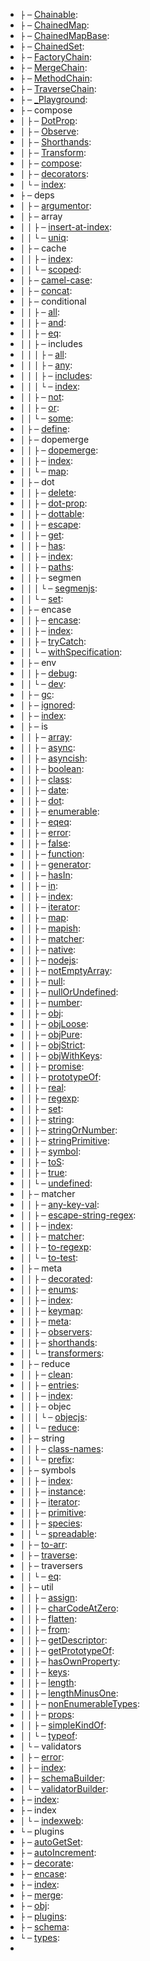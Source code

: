 - `├` `─` [Chainable](https://githubcom/fluents/chain-able/blob/master/docs/docdown/Chainablejs): 
- `├` `─` [ChainedMap](https://githubcom/fluents/chain-able/blob/master/docs/docdown/ChainedMapjs): 
- `├` `─` [ChainedMapBase](https://githubcom/fluents/chain-able/blob/master/docs/docdown/ChainedMapBasejs): 
- `├` `─` [ChainedSet](https://githubcom/fluents/chain-able/blob/master/docs/docdown/ChainedSetjs): 
- `├` `─` [FactoryChain](https://githubcom/fluents/chain-able/blob/master/docs/docdown/FactoryChainjs): 
- `├` `─` [MergeChain](https://githubcom/fluents/chain-able/blob/master/docs/docdown/MergeChainjs): 
- `├` `─` [MethodChain](https://githubcom/fluents/chain-able/blob/master/docs/docdown/MethodChainjs): 
- `├` `─` [TraverseChain](https://githubcom/fluents/chain-able/blob/master/docs/docdown/TraverseChainjs): 
- `├` `─` [_Playground](https://githubcom/fluents/chain-able/blob/master/docs/docdown/_Playgroundjs): 
- `├` `─` compose
- `│`  `├` `─` [DotProp](https://githubcom/fluents/chain-able/blob/master/docs/docdown/compose/DotPropjs): 
- `│`  `├` `─` [Observe](https://githubcom/fluents/chain-able/blob/master/docs/docdown/compose/Observejs): 
- `│`  `├` `─` [Shorthands](https://githubcom/fluents/chain-able/blob/master/docs/docdown/compose/Shorthandsjs): 
- `│`  `├` `─` [Transform](https://githubcom/fluents/chain-able/blob/master/docs/docdown/compose/Transformjs): 
- `│`  `├` `─` [compose](https://githubcom/fluents/chain-able/blob/master/docs/docdown/compose/composejs): 
- `│`  `├` `─` [decorators](https://githubcom/fluents/chain-able/blob/master/docs/docdown/compose/decoratorsjs): 
- `│`  `└` `─` [index](https://githubcom/fluents/chain-able/blob/master/docs/docdown/compose/indexjs): 
- `├` `─` deps
- `│`  `├` `─` [argumentor](https://githubcom/fluents/chain-able/blob/master/docs/docdown/deps/argumentorjs): 
- `│`  `├` `─` array
- `│`  `│`  `├` `─` [insert-at-index](https://githubcom/fluents/chain-able/blob/master/docs/docdown/deps/array/insert-at-indexjs): 
- `│`  `│`  `└` `─` [uniq](https://githubcom/fluents/chain-able/blob/master/docs/docdown/deps/array/uniqjs): 
- `│`  `├` `─` cache
- `│`  `│`  `├` `─` [index](https://githubcom/fluents/chain-able/blob/master/docs/docdown/deps/cache/indexjs): 
- `│`  `│`  `└` `─` [scoped](https://githubcom/fluents/chain-able/blob/master/docs/docdown/deps/cache/scopedjs): 
- `│`  `├` `─` [camel-case](https://githubcom/fluents/chain-able/blob/master/docs/docdown/deps/camel-casejs): 
- `│`  `├` `─` [concat](https://githubcom/fluents/chain-able/blob/master/docs/docdown/deps/concatjs): 
- `│`  `├` `─` conditional
- `│`  `│`  `├` `─` [all](https://githubcom/fluents/chain-able/blob/master/docs/docdown/deps/conditional/alljs): 
- `│`  `│`  `├` `─` [and](https://githubcom/fluents/chain-able/blob/master/docs/docdown/deps/conditional/andjs): 
- `│`  `│`  `├` `─` [eq](https://githubcom/fluents/chain-able/blob/master/docs/docdown/deps/conditional/eqjs): 
- `│`  `│`  `├` `─` includes
- `│`  `│`  `│`  `├` `─` [all](https://githubcom/fluents/chain-able/blob/master/docs/docdown/deps/conditional/includes/alljs): 
- `│`  `│`  `│`  `├` `─` [any](https://githubcom/fluents/chain-able/blob/master/docs/docdown/deps/conditional/includes/anyjs): 
- `│`  `│`  `│`  `├` `─` [includes](https://githubcom/fluents/chain-able/blob/master/docs/docdown/deps/conditional/includes/includesjs): 
- `│`  `│`  `│`  `└` `─` [index](https://githubcom/fluents/chain-able/blob/master/docs/docdown/deps/conditional/includes/indexjs): 
- `│`  `│`  `├` `─` [not](https://githubcom/fluents/chain-able/blob/master/docs/docdown/deps/conditional/notjs): 
- `│`  `│`  `├` `─` [or](https://githubcom/fluents/chain-able/blob/master/docs/docdown/deps/conditional/orjs): 
- `│`  `│`  `└` `─` [some](https://githubcom/fluents/chain-able/blob/master/docs/docdown/deps/conditional/somejs): 
- `│`  `├` `─` [define](https://githubcom/fluents/chain-able/blob/master/docs/docdown/deps/definejs): 
- `│`  `├` `─` dopemerge
- `│`  `│`  `├` `─` [dopemerge](https://githubcom/fluents/chain-able/blob/master/docs/docdown/deps/dopemerge/dopemergejs): 
- `│`  `│`  `├` `─` [index](https://githubcom/fluents/chain-able/blob/master/docs/docdown/deps/dopemerge/indexjs): 
- `│`  `│`  `└` `─` [map](https://githubcom/fluents/chain-able/blob/master/docs/docdown/deps/dopemerge/mapjs): 
- `│`  `├` `─` dot
- `│`  `│`  `├` `─` [delete](https://githubcom/fluents/chain-able/blob/master/docs/docdown/deps/dot/deletejs): 
- `│`  `│`  `├` `─` [dot-prop](https://githubcom/fluents/chain-able/blob/master/docs/docdown/deps/dot/dot-propjs): 
- `│`  `│`  `├` `─` [dottable](https://githubcom/fluents/chain-able/blob/master/docs/docdown/deps/dot/dottablejs): 
- `│`  `│`  `├` `─` [escape](https://githubcom/fluents/chain-able/blob/master/docs/docdown/deps/dot/escapejs): 
- `│`  `│`  `├` `─` [get](https://githubcom/fluents/chain-able/blob/master/docs/docdown/deps/dot/getjs): 
- `│`  `│`  `├` `─` [has](https://githubcom/fluents/chain-able/blob/master/docs/docdown/deps/dot/hasjs): 
- `│`  `│`  `├` `─` [index](https://githubcom/fluents/chain-able/blob/master/docs/docdown/deps/dot/indexjs): 
- `│`  `│`  `├` `─` [paths](https://githubcom/fluents/chain-able/blob/master/docs/docdown/deps/dot/pathsjs): 
- `│`  `│`  `├` `─` segmen
- `│`  `│`  `│`  `└` `─` [segmenjs](https://githubcom/fluents/chain-able/blob/master/docs/docdown/deps/dot/segmentsjs): 
- `│`  `│`  `└` `─` [set](https://githubcom/fluents/chain-able/blob/master/docs/docdown/deps/dot/setjs): 
- `│`  `├` `─` encase
- `│`  `│`  `├` `─` [encase](https://githubcom/fluents/chain-able/blob/master/docs/docdown/deps/encase/encasejs): 
- `│`  `│`  `├` `─` [index](https://githubcom/fluents/chain-able/blob/master/docs/docdown/deps/encase/indexjs): 
- `│`  `│`  `├` `─` [tryCatch](https://githubcom/fluents/chain-able/blob/master/docs/docdown/deps/encase/tryCatchjs): 
- `│`  `│`  `└` `─` [withSpecification](https://githubcom/fluents/chain-able/blob/master/docs/docdown/deps/encase/withSpecificationjs): 
- `│`  `├` `─` env
- `│`  `│`  `├` `─` [debug](https://githubcom/fluents/chain-able/blob/master/docs/docdown/deps/env/debugjs): 
- `│`  `│`  `└` `─` [dev](https://githubcom/fluents/chain-able/blob/master/docs/docdown/deps/env/devjs): 
- `│`  `├` `─` [gc](https://githubcom/fluents/chain-able/blob/master/docs/docdown/deps/gcjs): 
- `│`  `├` `─` [ignored](https://githubcom/fluents/chain-able/blob/master/docs/docdown/deps/ignoredjs): 
- `│`  `├` `─` [index](https://githubcom/fluents/chain-able/blob/master/docs/docdown/deps/indexjs): 
- `│`  `├` `─` is
- `│`  `│`  `├` `─` [array](https://githubcom/fluents/chain-able/blob/master/docs/docdown/deps/is/arrayjs): 
- `│`  `│`  `├` `─` [async](https://githubcom/fluents/chain-able/blob/master/docs/docdown/deps/is/asyncjs): 
- `│`  `│`  `├` `─` [asyncish](https://githubcom/fluents/chain-able/blob/master/docs/docdown/deps/is/asyncishjs): 
- `│`  `│`  `├` `─` [boolean](https://githubcom/fluents/chain-able/blob/master/docs/docdown/deps/is/booleanjs): 
- `│`  `│`  `├` `─` [class](https://githubcom/fluents/chain-able/blob/master/docs/docdown/deps/is/classjs): 
- `│`  `│`  `├` `─` [date](https://githubcom/fluents/chain-able/blob/master/docs/docdown/deps/is/datejs): 
- `│`  `│`  `├` `─` [dot](https://githubcom/fluents/chain-able/blob/master/docs/docdown/deps/is/dotjs): 
- `│`  `│`  `├` `─` [enumerable](https://githubcom/fluents/chain-able/blob/master/docs/docdown/deps/is/enumerablejs): 
- `│`  `│`  `├` `─` [eqeq](https://githubcom/fluents/chain-able/blob/master/docs/docdown/deps/is/eqeqjs): 
- `│`  `│`  `├` `─` [error](https://githubcom/fluents/chain-able/blob/master/docs/docdown/deps/is/errorjs): 
- `│`  `│`  `├` `─` [false](https://githubcom/fluents/chain-able/blob/master/docs/docdown/deps/is/falsejs): 
- `│`  `│`  `├` `─` [function](https://githubcom/fluents/chain-able/blob/master/docs/docdown/deps/is/functionjs): 
- `│`  `│`  `├` `─` [generator](https://githubcom/fluents/chain-able/blob/master/docs/docdown/deps/is/generatorjs): 
- `│`  `│`  `├` `─` [hasIn](https://githubcom/fluents/chain-able/blob/master/docs/docdown/deps/is/hasInjs): 
- `│`  `│`  `├` `─` [in](https://githubcom/fluents/chain-able/blob/master/docs/docdown/deps/is/injs): 
- `│`  `│`  `├` `─` [index](https://githubcom/fluents/chain-able/blob/master/docs/docdown/deps/is/indexjs): 
- `│`  `│`  `├` `─` [iterator](https://githubcom/fluents/chain-able/blob/master/docs/docdown/deps/is/iteratorjs): 
- `│`  `│`  `├` `─` [map](https://githubcom/fluents/chain-able/blob/master/docs/docdown/deps/is/mapjs): 
- `│`  `│`  `├` `─` [mapish](https://githubcom/fluents/chain-able/blob/master/docs/docdown/deps/is/mapishjs): 
- `│`  `│`  `├` `─` [matcher](https://githubcom/fluents/chain-able/blob/master/docs/docdown/deps/is/matcherjs): 
- `│`  `│`  `├` `─` [native](https://githubcom/fluents/chain-able/blob/master/docs/docdown/deps/is/nativejs): 
- `│`  `│`  `├` `─` [nodejs](https://githubcom/fluents/chain-able/blob/master/docs/docdown/deps/is/nodejsjs): 
- `│`  `│`  `├` `─` [notEmptyArray](https://githubcom/fluents/chain-able/blob/master/docs/docdown/deps/is/notEmptyArrayjs): 
- `│`  `│`  `├` `─` [null](https://githubcom/fluents/chain-able/blob/master/docs/docdown/deps/is/nulljs): 
- `│`  `│`  `├` `─` [nullOrUndefined](https://githubcom/fluents/chain-able/blob/master/docs/docdown/deps/is/nullOrUndefinedjs): 
- `│`  `│`  `├` `─` [number](https://githubcom/fluents/chain-able/blob/master/docs/docdown/deps/is/numberjs): 
- `│`  `│`  `├` `─` [obj](https://githubcom/fluents/chain-able/blob/master/docs/docdown/deps/is/objjs): 
- `│`  `│`  `├` `─` [objLoose](https://githubcom/fluents/chain-able/blob/master/docs/docdown/deps/is/objLoosejs): 
- `│`  `│`  `├` `─` [objPure](https://githubcom/fluents/chain-able/blob/master/docs/docdown/deps/is/objPurejs): 
- `│`  `│`  `├` `─` [objStrict](https://githubcom/fluents/chain-able/blob/master/docs/docdown/deps/is/objStrictjs): 
- `│`  `│`  `├` `─` [objWithKeys](https://githubcom/fluents/chain-able/blob/master/docs/docdown/deps/is/objWithKeysjs): 
- `│`  `│`  `├` `─` [promise](https://githubcom/fluents/chain-able/blob/master/docs/docdown/deps/is/promisejs): 
- `│`  `│`  `├` `─` [prototypeOf](https://githubcom/fluents/chain-able/blob/master/docs/docdown/deps/is/prototypeOfjs): 
- `│`  `│`  `├` `─` [real](https://githubcom/fluents/chain-able/blob/master/docs/docdown/deps/is/realjs): 
- `│`  `│`  `├` `─` [regexp](https://githubcom/fluents/chain-able/blob/master/docs/docdown/deps/is/regexpjs): 
- `│`  `│`  `├` `─` [set](https://githubcom/fluents/chain-able/blob/master/docs/docdown/deps/is/setjs): 
- `│`  `│`  `├` `─` [string](https://githubcom/fluents/chain-able/blob/master/docs/docdown/deps/is/stringjs): 
- `│`  `│`  `├` `─` [stringOrNumber](https://githubcom/fluents/chain-able/blob/master/docs/docdown/deps/is/stringOrNumberjs): 
- `│`  `│`  `├` `─` [stringPrimitive](https://githubcom/fluents/chain-able/blob/master/docs/docdown/deps/is/stringPrimitivejs): 
- `│`  `│`  `├` `─` [symbol](https://githubcom/fluents/chain-able/blob/master/docs/docdown/deps/is/symboljs): 
- `│`  `│`  `├` `─` [toS](https://githubcom/fluents/chain-able/blob/master/docs/docdown/deps/is/toSjs): 
- `│`  `│`  `├` `─` [true](https://githubcom/fluents/chain-able/blob/master/docs/docdown/deps/is/truejs): 
- `│`  `│`  `└` `─` [undefined](https://githubcom/fluents/chain-able/blob/master/docs/docdown/deps/is/undefinedjs): 
- `│`  `├` `─` matcher
- `│`  `│`  `├` `─` [any-key-val](https://githubcom/fluents/chain-able/blob/master/docs/docdown/deps/matcher/any-key-valjs): 
- `│`  `│`  `├` `─` [escape-string-regex](https://githubcom/fluents/chain-able/blob/master/docs/docdown/deps/matcher/escape-string-regexjs): 
- `│`  `│`  `├` `─` [index](https://githubcom/fluents/chain-able/blob/master/docs/docdown/deps/matcher/indexjs): 
- `│`  `│`  `├` `─` [matcher](https://githubcom/fluents/chain-able/blob/master/docs/docdown/deps/matcher/matcherjs): 
- `│`  `│`  `├` `─` [to-regexp](https://githubcom/fluents/chain-able/blob/master/docs/docdown/deps/matcher/to-regexpjs): 
- `│`  `│`  `└` `─` [to-test](https://githubcom/fluents/chain-able/blob/master/docs/docdown/deps/matcher/to-testjs): 
- `│`  `├` `─` meta
- `│`  `│`  `├` `─` [decorated](https://githubcom/fluents/chain-able/blob/master/docs/docdown/deps/meta/decoratedjs): 
- `│`  `│`  `├` `─` [enums](https://githubcom/fluents/chain-able/blob/master/docs/docdown/deps/meta/enumsjs): 
- `│`  `│`  `├` `─` [index](https://githubcom/fluents/chain-able/blob/master/docs/docdown/deps/meta/indexjs): 
- `│`  `│`  `├` `─` [keymap](https://githubcom/fluents/chain-able/blob/master/docs/docdown/deps/meta/keymapjs): 
- `│`  `│`  `├` `─` [meta](https://githubcom/fluents/chain-able/blob/master/docs/docdown/deps/meta/metajs): 
- `│`  `│`  `├` `─` [observers](https://githubcom/fluents/chain-able/blob/master/docs/docdown/deps/meta/observersjs): 
- `│`  `│`  `├` `─` [shorthands](https://githubcom/fluents/chain-able/blob/master/docs/docdown/deps/meta/shorthandsjs): 
- `│`  `│`  `└` `─` [transformers](https://githubcom/fluents/chain-able/blob/master/docs/docdown/deps/meta/transformersjs): 
- `│`  `├` `─` reduce
- `│`  `│`  `├` `─` [clean](https://githubcom/fluents/chain-able/blob/master/docs/docdown/deps/reduce/cleanjs): 
- `│`  `│`  `├` `─` [entries](https://githubcom/fluents/chain-able/blob/master/docs/docdown/deps/reduce/entriesjs): 
- `│`  `│`  `├` `─` [index](https://githubcom/fluents/chain-able/blob/master/docs/docdown/deps/reduce/indexjs): 
- `│`  `│`  `├` `─` objec
- `│`  `│`  `│`  `└` `─` [objecjs](https://githubcom/fluents/chain-able/blob/master/docs/docdown/deps/reduce/objectsjs): 
- `│`  `│`  `└` `─` [reduce](https://githubcom/fluents/chain-able/blob/master/docs/docdown/deps/reduce/reducejs): 
- `│`  `├` `─` string
- `│`  `│`  `├` `─` [class-names](https://githubcom/fluents/chain-able/blob/master/docs/docdown/deps/string/class-namesjs): 
- `│`  `│`  `└` `─` [prefix](https://githubcom/fluents/chain-able/blob/master/docs/docdown/deps/string/prefixjs): 
- `│`  `├` `─` symbols
- `│`  `│`  `├` `─` [index](https://githubcom/fluents/chain-able/blob/master/docs/docdown/deps/symbols/indexjs): 
- `│`  `│`  `├` `─` [instance](https://githubcom/fluents/chain-able/blob/master/docs/docdown/deps/symbols/instancejs): 
- `│`  `│`  `├` `─` [iterator](https://githubcom/fluents/chain-able/blob/master/docs/docdown/deps/symbols/iteratorjs): 
- `│`  `│`  `├` `─` [primitive](https://githubcom/fluents/chain-able/blob/master/docs/docdown/deps/symbols/primitivejs): 
- `│`  `│`  `├` `─` [species](https://githubcom/fluents/chain-able/blob/master/docs/docdown/deps/symbols/speciesjs): 
- `│`  `│`  `└` `─` [spreadable](https://githubcom/fluents/chain-able/blob/master/docs/docdown/deps/symbols/spreadablejs): 
- `│`  `├` `─` [to-arr](https://githubcom/fluents/chain-able/blob/master/docs/docdown/deps/to-arrjs): 
- `│`  `├` `─` [traverse](https://githubcom/fluents/chain-able/blob/master/docs/docdown/deps/traversejs): 
- `│`  `├` `─` traversers
- `│`  `│`  `└` `─` [eq](https://githubcom/fluents/chain-able/blob/master/docs/docdown/deps/traversers/eqjs): 
- `│`  `├` `─` util
- `│`  `│`  `├` `─` [assign](https://githubcom/fluents/chain-able/blob/master/docs/docdown/deps/util/assignjs): 
- `│`  `│`  `├` `─` [charCodeAtZero](https://githubcom/fluents/chain-able/blob/master/docs/docdown/deps/util/charCodeAtZerojs): 
- `│`  `│`  `├` `─` [flatten](https://githubcom/fluents/chain-able/blob/master/docs/docdown/deps/util/flattenjs): 
- `│`  `│`  `├` `─` [from](https://githubcom/fluents/chain-able/blob/master/docs/docdown/deps/util/fromjs): 
- `│`  `│`  `├` `─` [getDescriptor](https://githubcom/fluents/chain-able/blob/master/docs/docdown/deps/util/getDescriptorjs): 
- `│`  `│`  `├` `─` [getPrototypeOf](https://githubcom/fluents/chain-able/blob/master/docs/docdown/deps/util/getPrototypeOfjs): 
- `│`  `│`  `├` `─` [hasOwnProperty](https://githubcom/fluents/chain-able/blob/master/docs/docdown/deps/util/hasOwnPropertyjs): 
- `│`  `│`  `├` `─` [keys](https://githubcom/fluents/chain-able/blob/master/docs/docdown/deps/util/keysjs): 
- `│`  `│`  `├` `─` [length](https://githubcom/fluents/chain-able/blob/master/docs/docdown/deps/util/lengthjs): 
- `│`  `│`  `├` `─` [lengthMinusOne](https://githubcom/fluents/chain-able/blob/master/docs/docdown/deps/util/lengthMinusOnejs): 
- `│`  `│`  `├` `─` [nonEnumerableTypes](https://githubcom/fluents/chain-able/blob/master/docs/docdown/deps/util/nonEnumerableTypesjs): 
- `│`  `│`  `├` `─` [props](https://githubcom/fluents/chain-able/blob/master/docs/docdown/deps/util/propsjs): 
- `│`  `│`  `├` `─` [simpleKindOf](https://githubcom/fluents/chain-able/blob/master/docs/docdown/deps/util/simpleKindOfjs): 
- `│`  `│`  `└` `─` [typeof](https://githubcom/fluents/chain-able/blob/master/docs/docdown/deps/util/typeofjs): 
- `│`  `└` `─` validators
- `│`     `├` `─` [error](https://githubcom/fluents/chain-able/blob/master/docs/docdown/deps/validators/errorjs): 
- `│`     `├` `─` [index](https://githubcom/fluents/chain-able/blob/master/docs/docdown/deps/validators/indexjs): 
- `│`     `├` `─` [schemaBuilder](https://githubcom/fluents/chain-able/blob/master/docs/docdown/deps/validators/schemaBuilderjs): 
- `│`     `└` `─` [validatorBuilder](https://githubcom/fluents/chain-able/blob/master/docs/docdown/deps/validators/validatorBuilderjs): 
- `├` `─` [index](https://githubcom/fluents/chain-able/blob/master/docs/docdown/indexjs): 
- `├` `─` index
- `│`  `└` `─` [indexweb](https://githubcom/fluents/chain-able/blob/master/docs/docdown/indexwebjs): 
- `└` `─` plugins
-    `├` `─` [autoGetSet](https://githubcom/fluents/chain-able/blob/master/docs/docdown/plugins/autoGetSetjs): 
-    `├` `─` [autoIncrement](https://githubcom/fluents/chain-able/blob/master/docs/docdown/plugins/autoIncrementjs): 
-    `├` `─` [decorate](https://githubcom/fluents/chain-able/blob/master/docs/docdown/plugins/decoratejs): 
-    `├` `─` [encase](https://githubcom/fluents/chain-able/blob/master/docs/docdown/plugins/encasejs): 
-    `├` `─` [index](https://githubcom/fluents/chain-able/blob/master/docs/docdown/plugins/indexjs): 
-    `├` `─` [merge](https://githubcom/fluents/chain-able/blob/master/docs/docdown/plugins/mergejs): 
-    `├` `─` [obj](https://githubcom/fluents/chain-able/blob/master/docs/docdown/plugins/objjs): 
-    `├` `─` [plugins](https://githubcom/fluents/chain-able/blob/master/docs/docdown/plugins/pluginsjs): 
-    `├` `─` [schema](https://githubcom/fluents/chain-able/blob/master/docs/docdown/plugins/schemajs): 
-    `└` `─` [types](https://githubcom/fluents/chain-able/blob/master/docs/docdown/plugins/typesjs): 
- 